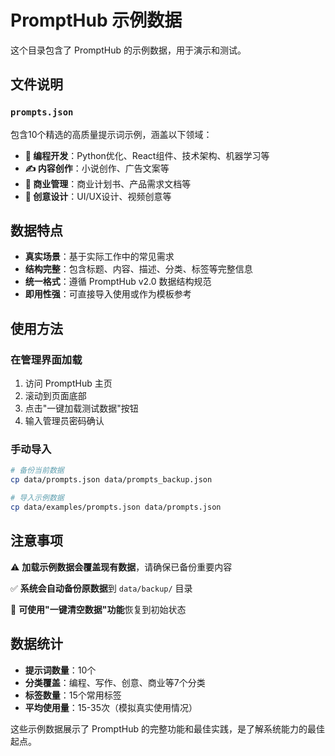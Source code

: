 # PromptHub 示例数据

这个目录包含了 PromptHub 的示例数据，用于演示和测试。

## 文件说明

### `prompts.json`
包含10个精选的高质量提示词示例，涵盖以下领域：

- **📱 编程开发**：Python优化、React组件、技术架构、机器学习等
- **✍️ 内容创作**：小说创作、广告文案等  
- **💼 商业管理**：商业计划书、产品需求文档等
- **🎨 创意设计**：UI/UX设计、视频创意等

## 数据特点

- **真实场景**：基于实际工作中的常见需求
- **结构完整**：包含标题、内容、描述、分类、标签等完整信息
- **统一格式**：遵循 PromptHub v2.0 数据结构规范
- **即用性强**：可直接导入使用或作为模板参考

## 使用方法

### 在管理界面加载
1. 访问 PromptHub 主页
2. 滚动到页面底部
3. 点击"一键加载测试数据"按钮
4. 输入管理员密码确认

### 手动导入
```bash
# 备份当前数据
cp data/prompts.json data/prompts_backup.json

# 导入示例数据
cp data/examples/prompts.json data/prompts.json
```

## 注意事项

⚠️ **加载示例数据会覆盖现有数据**，请确保已备份重要内容

✅ **系统会自动备份原数据**到 `data/backup/` 目录

🔄 **可使用"一键清空数据"功能**恢复到初始状态

## 数据统计

- **提示词数量**：10个
- **分类覆盖**：编程、写作、创意、商业等7个分类
- **标签数量**：15个常用标签
- **平均使用量**：15-35次（模拟真实使用情况）

这些示例数据展示了 PromptHub 的完整功能和最佳实践，是了解系统能力的最佳起点。
